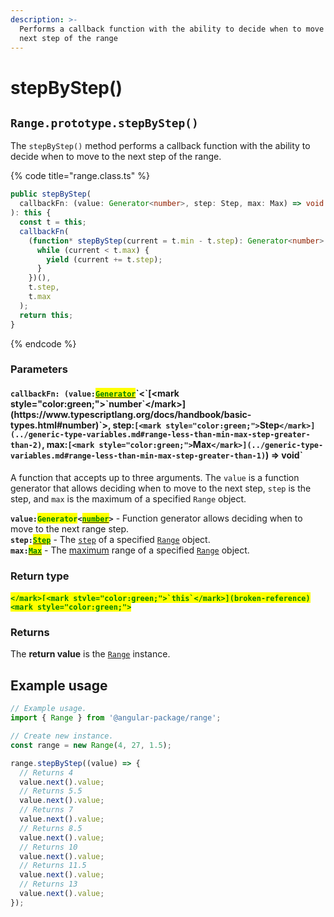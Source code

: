 ```yaml
---
description: >-
  Performs a callback function with the ability to decide when to move to the
  next step of the range
---
```


# stepByStep()

## `Range.prototype.stepByStep()`

The `stepByStep()` method performs a callback function with the ability to decide when to move to the next step of the range.

{% code title="range.class.ts" %}
```typescript
public stepByStep(
  callbackFn: (value: Generator<number>, step: Step, max: Max) => void
): this {
  const t = this;
  callbackFn(
    (function* stepByStep(current = t.min - t.step): Generator<number> {
      while (current < t.max) {
        yield (current += t.step);
      }
    })(),
    t.step,
    t.max
  );
  return this;
}
```
{% endcode %}

### Parameters

#### `callbackFn: (value:`[<mark style="color:green;">`Generator`</mark>](https://developer.mozilla.org/en-US/docs/Web/JavaScript/Reference/Statements/function\*)`<`[<mark style="color:green;">`number`</mark>](https://www.typescriptlang.org/docs/handbook/basic-types.html#number)`>, step:`[<mark style="color:green;">`Step`</mark>](../generic-type-variables.md#range-less-than-min-max-step-greater-than-2)`, max:`[<mark style="color:green;">`Max`</mark>](../generic-type-variables.md#range-less-than-min-max-step-greater-than-1)`) => void`

A function that accepts up to three arguments. The `value` is a function generator that allows deciding when to move to the next step, `step` is the step, and `max` is the maximum of a specified `Range` object.

**`value:`**<mark style="color:green;">**`Generator`**</mark>**`<`**[<mark style="color:green;">**`number`**</mark>](https://www.typescriptlang.org/docs/handbook/basic-types.html#number)**`>`** - Function generator allows deciding when to move to the next range step.\
**`step:`**[<mark style="color:green;">**`Step`**</mark>](../generic-type-variables.md#range-less-than-min-max-step-greater-than-2) - The [`step`](../accessors/get-step.md) of a specified [`Range`](broken-reference) object.\
**`max:`**[<mark style="color:green;">**`Max`**</mark>](../generic-type-variables.md#range-less-than-min-max-step-greater-than-1) - The [maximum](../properties/max.md) range of a specified [`Range`](broken-reference) object.

### Return type

#### <mark style="color:green;">``</mark>[<mark style="color:green;">`this`</mark>](broken-reference)<mark style="color:green;">``</mark>

### Returns

The **return value** is the [`Range`](broken-reference) instance.

## Example usage

```typescript
// Example usage.
import { Range } from '@angular-package/range';

// Create new instance.
const range = new Range(4, 27, 1.5);

range.stepByStep((value) => {
  // Returns 4
  value.next().value;
  // Returns 5.5
  value.next().value;
  // Returns 7
  value.next().value;
  // Returns 8.5
  value.next().value;
  // Returns 10
  value.next().value;
  // Returns 11.5
  value.next().value;
  // Returns 13
  value.next().value;
});
```
